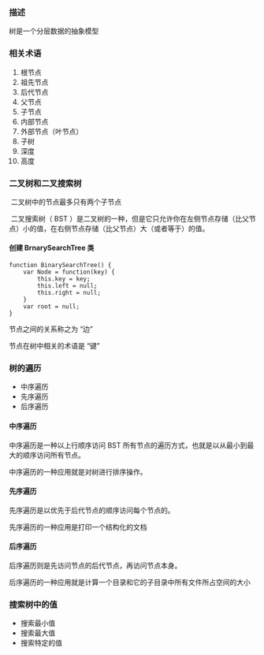 ### 描述

树是一个分层数据的抽象模型

### 相关术语

1. 根节点
2. 祖先节点
3. 后代节点
4. 父节点
5. 子节点
6. 内部节点
7. 外部节点（叶节点）
8. 子树
9. 深度
10. 高度

### 二叉树和二叉搜索树

​	二叉树中的节点最多只有两个子节点

​	二叉搜索树（ BST ）是二叉树的一种，但是它只允许你在左侧节点存储（比父节点）小的值，在右侧节点存储（比父节点）大（或者等于）的值。

####  创建 BrnarySearchTree 类

```
function BinarySearchTree() {
	var Node = function(key) {
        this.key = key;
        this.left = null;
        this.right = null;
	}
	var root = null;
}
```

节点之间的关系称之为 “边”

节点在树中相关的术语是 “键”

### 树的遍历

- 中序遍历
- 先序遍历
- 后序遍历

#### 中序遍历

中序遍历是一种以上行顺序访问 BST 所有节点的遍历方式，也就是以从最小到最大的顺序访问所有节点。

中序遍历的一种应用就是对树进行排序操作。

#### 先序遍历

先序遍历是以优先于后代节点的顺序访问每个节点的。

先序遍历的一种应用是打印一个结构化的文档

#### 后序遍历

后序遍历则是先访问节点的后代节点，再访问节点本身。

后序遍历的一种应用就是计算一个目录和它的子目录中所有文件所占空间的大小

### 搜索树中的值

- 搜索最小值
- 搜索最大值
- 搜索特定的值